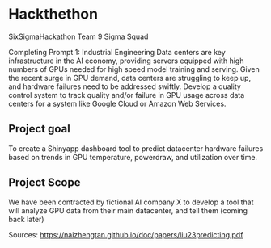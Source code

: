 # Hackthethon
SixSigmaHackathon Team 9 Sigma Squad

Completing Prompt 1: Industrial Engineering
Data centers are key infrastructure in the AI economy, providing servers equipped with high numbers of GPUs needed for high speed model training and serving. Given the recent surge in GPU demand, data centers are struggling to keep up, and hardware failures need to be addressed swiftly. Develop a quality control system to track quality and/or failure in GPU usage across data centers for a system like Google Cloud or Amazon Web Services.

## Project goal

To create a Shinyapp dashboard tool to predict datacenter hardware failures based on trends in GPU temperature, powerdraw, and utilization over time. 

## Project Scope 

We have been contracted by fictional AI company X to develop a tool that will analyze GPU data from their main datacenter, and tell them (coming back later)

Sources:
https://naizhengtan.github.io/doc/papers/liu23predicting.pdf 
